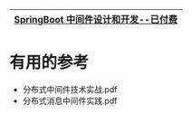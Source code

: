 


[SpringBoot 中间件设计和开发--已付费](https://juejin.cn/book/6940996508632219689)|
---|


# 有用的参考

* 分布式中间件技术实战.pdf
* 分布式消息中间件实践.pdf
